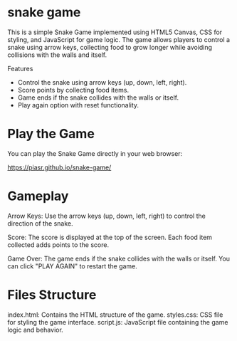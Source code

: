 # snake game
This is a simple Snake Game implemented using HTML5 Canvas, CSS for styling, and JavaScript for game logic. The game allows players to control a snake using arrow keys, collecting food to grow longer while avoiding collisions with the walls and itself.


Features
- Control the snake using arrow keys (up, down, left, right).
- Score points by collecting food items.
- Game ends if the snake collides with the walls or itself.
- Play again option with reset functionality.


# Play the Game

You can play the Snake Game directly in your web browser:

https://piasr.github.io/snake-game/


# Gameplay
Arrow Keys: Use the arrow keys (up, down, left, right) to control the direction of the snake.

Score: The score is displayed at the top of the screen. Each food item collected adds points to the score.

Game Over: The game ends if the snake collides with the walls or itself. You can click "PLAY AGAIN" to restart the game.

# Files Structure
index.html: Contains the HTML structure of the game.
styles.css: CSS file for styling the game interface.
script.js: JavaScript file containing the game logic and behavior.
